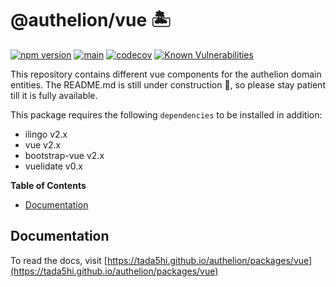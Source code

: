 # @authelion/vue 🏝

[![npm version](https://badge.fury.io/js/@authelion%2Fvue.svg)](https://badge.fury.io/js/@authelion%2Fvue)
[![main](https://github.com/Tada5hi/authelion/actions/workflows/main.yml/badge.svg)](https://github.com/Tada5hi/authelion/actions/workflows/main.yml)
[![codecov](https://codecov.io/gh/Tada5hi/authelion/branch/master/graph/badge.svg?token=FHE347R1NW)](https://codecov.io/gh/Tada5hi/authelion)
[![Known Vulnerabilities](https://snyk.io/test/github/Tada5hi/authelion/badge.svg)](https://snyk.io/test/github/Tada5hi/authelion)

This repository contains different vue components for the authelion domain entities.
The README.md is still under construction 🚧, so please stay patient till it is fully available.

This package requires the following `dependencies` to be installed in addition:
- ilingo v2.x
- vue v2.x
- bootstrap-vue v2.x
- vuelidate v0.x

**Table of Contents**

- [Documentation](#documentation)

## Documentation

To read the docs, visit [https://tada5hi.github.io/authelion/packages/vue](https://tada5hi.github.io/authelion/packages/vue)
